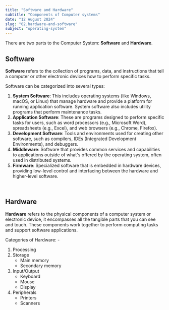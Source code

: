```yaml
---
title: "Software and Hardware"
subtitle: "Components of Computer systems"
date: "12 August 2024"
slug: "02.hardware-and-software"
subject: "operating-system"
---
```


There are two parts to the Computer System: **Software** and **Hardware**.

## Software

**Software** refers to the collection of programs, data, and instructions that tell a computer or other electronic devices how to perform specific tasks.

Software can be categorized into several types:

1. **System Software**: This includes operating systems (like Windows, macOS, or Linux) that manage hardware and provide a platform for running application software. System software also includes utility programs that perform maintenance tasks.
2. **Application Software**: These are programs designed to perform specific tasks for users, such as word processors (e.g., Microsoft Word), spreadsheets (e.g., Excel), and web browsers (e.g., Chrome, Firefox).
3. **Development Software**: Tools and environments used for creating other software, such as compilers, IDEs (Integrated Development Environments), and debuggers.
4. **Middleware**: Software that provides common services and capabilities to applications outside of what's offered by the operating system, often used in distributed systems.
5. **Firmware**: Specialized software that is embedded in hardware devices, providing low-level control and interfacing between the hardware and higher-level software.

<br/>

## Hardware

**Hardware** refers to the physical components of a computer system or electronic device, it encompasses all the tangible parts that you can see and touch. These components work together to perform computing tasks and support software applications.

Categories of Hardware: -

1. Processing
2. Storage
   - Main memory
   - Secondary memory
3. Input/Output
   - Keyboard
   - Mouse
   - Display
4. Peripherals
   - Printers
   - Scanners
